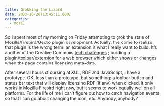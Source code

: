 ```yaml
---
title: Grokking the Lizard
date: 2003-10-26T13:45:11.000Z
categories:
  - mozCC
---
```

So I spent most of my morning on Friday attempting to grok the state of Mozilla/Firebird/Gecko plugin development. Actually, I’ve come to realize that plugin is the wrong term: an extension is what I really want to build. It’s another of the Creative Commons [tech challenges][1]  ; building a plugin/toolbar/extension for a web browser which either shows or changes when the page contains licensing meta-data.

After several hours of cursing at XUL, RDF and JavaScript, I have a prototype. OK, less than a prototype, but something: a toolbar button and status bar text that will display licensing RDF (if any) when clicked. It only works in Mozilla Firebird right now, but it seems to work equally well on all platforms. For the life of me I can’t figure out how to catch navigation events so that I can go about changing the icon, etc. Anybody, anybody?


 [1]: http://creativecommons.org/technology/challenges#challenge_entry_3848
